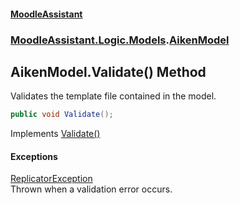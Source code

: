 #### [MoodleAssistant](index.md 'index')
### [MoodleAssistant.Logic.Models](MoodleAssistant.Logic.Models.md 'MoodleAssistant.Logic.Models').[AikenModel](MoodleAssistant.Logic.Models.AikenModel.md 'MoodleAssistant.Logic.Models.AikenModel')

## AikenModel.Validate() Method

Validates the template file contained in the model.

```csharp
public void Validate();
```

Implements [Validate()](MoodleAssistant.Logic.Models.ITemplateModel.Validate().md 'MoodleAssistant.Logic.Models.ITemplateModel.Validate()')

#### Exceptions

[ReplicatorException](MoodleAssistant.Logic.Utils.ReplicatorException.md 'MoodleAssistant.Logic.Utils.ReplicatorException')  
Thrown when a validation error occurs.